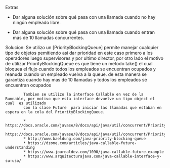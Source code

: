 Extras

* Dar alguna solución sobre qué pasa con una llamada cuando no
  hay ningún empleado libre.

* Dar alguna solución sobre qué pasa con una llamada cuando
  entran más de 10 llamadas concurrentes.

 
Solucion:   Se  utilizo un [PriorityBlockingQueue] permite manejar cualquier tipo de objetos pemitiendo asi dar  prioridad en este caso primero a los operadores
			luego supervisores y por ultimo director, por otro lado el motivo de utilizar PriorityBlockingQueue es que tiene un metodo take() el cual bloquea el flujo cuando todos los empleados se encuentran ocupados y reanuda cuando un empleado vuelva a la queue.
			de esta manera se garantiza cuando hay mas de 10 llamadas y todos los empleados se encuentran ocupados
			
			Tambien se utilizo la interface Callable en vez de la Runnable, por motivo que esta interface devuelve un tipo object el cual  es utilizado 
			con la clase Future  para iniciar las llamadas que estaban en espera en la cola del PriorityBlockingQueue.
			
			* https://docs.oracle.com/javase/8/docs/api/java/util/concurrent/PriorityBlockingQueue.html
			* https://docs.oracle.com/javase/8/docs/api/java/util/concurrent/PriorityBlockingQueue.html#take
			* http://www.baeldung.com/java-priority-blocking-queue
			* https://dzone.com/articles/java-callable-future-understanding
			* https://www.journaldev.com/1090/java-callable-future-example
			* https://www.arquitecturajava.com/java-callable-interface-y-su-uso/
